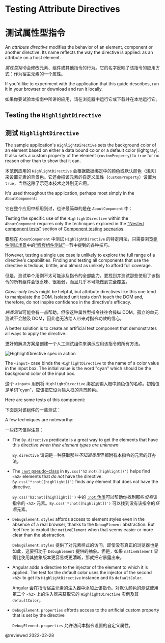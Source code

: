 <a id="attribute-directive"></a>

# Testing Attribute Directives

# 测试属性型指令

An *attribute directive* modifies the behavior of an element, component or another directive.
Its name reflects the way the directive is applied: as an attribute on a host element.

*属性型指令*会修改元素、组件或其他指令的行为。它的名字反映了该指令的应用方式：作为宿主元素的一个属性。

<div class="alert is-helpful">

If you'd like to experiment with the application that this guide describes, <live-example name="testing" noDownload>run it in your browser</live-example> or <live-example name="testing" downloadOnly>download and run it locally</live-example>.

如果你要试验本指南中所讲的应用，请<live-example name="testing" noDownload>在浏览器中运行它</live-example>或<live-example name="testing" downloadOnly>下载并在本地运行它</live-example>。

</div>

## Testing the `HighlightDirective`

## 测试 `HighlightDirective`

The sample application's `HighlightDirective` sets the background color of an element based on either a data bound color or a default color (lightgray).
It also sets a custom property of the element (`customProperty`) to `true` for no reason other than to show that it can.

本范例应用的 `HighlightDirective` 会根据数据绑定中的颜色或默认颜色（浅灰）来设置元素的背景色。它还会把该元素的自定义属性（`customProperty`）设置为 `true`，当然这除了示范本技术之外别无它用。

<code-example header="app/shared/highlight.directive.ts" path="testing/src/app/shared/highlight.directive.ts"></code-example>

It's used throughout the application, perhaps most simply in the `AboutComponent`:

它在整个应用中都用到过，也许最简单的是在 `AboutComponent` 中：

<code-example header="app/about/about.component.ts" path="testing/src/app/about/about.component.ts"></code-example>

Testing the specific use of the `HighlightDirective` within the `AboutComponent` requires only the techniques explored in the ["Nested component tests"](guide/testing-components-scenarios#nested-component-tests) section of [Component testing scenarios](guide/testing-components-scenarios).

要想在 `AboutComponent` 中测试 `HighlightDirective` 的特定用法，只需要浏览[组件测试场景](guide/testing-components-scenarios)中的[“嵌套组件测试”](guide/testing-components-scenarios#nested-component-tests)一节中提到的各种技巧。

<code-example header="app/about/about.component.spec.ts" path="testing/src/app/about/about.component.spec.ts" region="tests"></code-example>

However, testing a single use case is unlikely to explore the full range of a directive's capabilities.
Finding and testing all components that use the directive is tedious, brittle, and almost as unlikely to afford full coverage.

但是，测试单个用例不太可能涉及指令的全部能力。要找到并测试那些使用了该指令的所有组件会很乏味、很脆弱，而且几乎不可能做到完全覆盖。

*Class-only tests* might be helpful, but attribute directives like this one tend to manipulate the DOM.
Isolated unit tests don't touch the DOM and, therefore, do not inspire confidence in the directive's efficacy.

*纯类测试*可能会有一点帮助，但像这种属性型指令往往会操纵 DOM。孤立的单元测试不会触及 DOM，因此也无法给人带来对指令功效的信心。

A better solution is to create an artificial test component that demonstrates all ways to apply the directive.

更好的解决方案是创建一个人工测试组件来演示应用该指令的所有方法。

<code-example header="app/shared/highlight.directive.spec.ts (TestComponent)" path="testing/src/app/shared/highlight.directive.spec.ts" region="test-component"></code-example>

<div class="lightbox">

<img alt="HighlightDirective spec in action" src="generated/images/guide/testing/highlight-directive-spec.png">

</div>

<div class="alert is-helpful">

The `<input>` case binds the `HighlightDirective` to the name of a color value in the input box.
The initial value is the word "cyan" which should be the background color of the input box.

这个 `<input>` 用例将 `HighlightDirective` 绑定到输入框中颜色值的名称。初始值是单词“cyan”，应该把它设为输入框的背景颜色。

</div>

Here are some tests of this component:

下面是对该组件的一些测试：

<code-example header="app/shared/highlight.directive.spec.ts (selected tests)" path="testing/src/app/shared/highlight.directive.spec.ts" region="selected-tests"></code-example>

A few techniques are noteworthy:

一些技巧值得注意：

* The `By.directive` predicate is a great way to get the elements that have this directive *when their element types are unknown*

  `By.directive` 谓词是一种获取那些*不知道类型*但都附有本指令的元素的好办法。

* The [`:not` pseudo-class](https://developer.mozilla.org/docs/Web/CSS/:not) in `By.css('h2:not([highlight])')` helps find `<h2>` elements that *do not* have the directive.
  `By.css('*:not([highlight])')` finds *any* element that does not have the directive.

  `By.css('h2:not([highlight])')` 中的 [`:not` 伪类](https://developer.mozilla.org/docs/Web/CSS/:not)可以帮助你找到那些*没有*该指令的 `<h2>` 元素。`By.css('*:not([highlight])')` 可以找到没有该指令的*任意*元素。

* `DebugElement.styles` affords access to element styles even in the absence of a real browser, thanks to the `DebugElement` abstraction.
  But feel free to exploit the `nativeElement` when that seems easier or more clear than the abstraction.

  `DebugElement.styles` 提供了对元素样式的访问，即使没有真正的浏览器也是如此，这要归功于 `DebugElement` 提供的抽象。但是，如果 `nativeElement` 显得比使用其抽象版本更容易或更清晰，那就把它暴露出来。

* Angular adds a directive to the injector of the element to which it is applied.
  The test for the default color uses the injector of the second `<h2>` to get its `HighlightDirective` instance and its `defaultColor`.

  Angular 会在指令宿主元素的注入器中添加上该指令。对默认颜色的测试使用第二个 `<h2>` 上的注入器来获取它的 `HighlightDirective` 实例及其 `defaultColor`。

* `DebugElement.properties` affords access to the artificial custom property that is set by the directive

  `DebugElement.properties` 允许访问本指令设置的自定义属性。

<!-- links -->

<!-- external links -->

<!-- end links -->

@reviewed 2022-02-28
